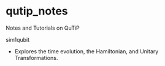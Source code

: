 # qutip_notes
Notes and Tutorials on QuTiP

sim1qubit
- Explores the time evolution, the Hamiltonian, and Unitary Transformations. 
